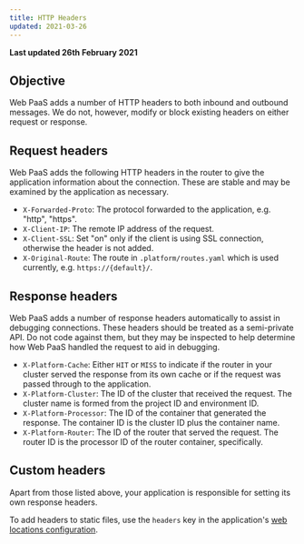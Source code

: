 ```yaml
---
title: HTTP Headers
updated: 2021-03-26
---
```


**Last updated 26th February 2021**


## Objective  

Web PaaS adds a number of HTTP headers to both inbound and outbound messages.  We do not, however, modify or block existing headers on either request or response.


## Request headers

Web PaaS adds the following HTTP headers in the router to give the application information about the connection.  These are stable and may be examined by the application as necessary.

* `X-Forwarded-Proto`: The protocol forwarded to the application, e.g. "http", "https".
* `X-Client-IP`: The remote IP address of the request.
* `X-Client-SSL`: Set "on" only if the client is using SSL connection, otherwise the header is not added.
* `X-Original-Route`: The route in `.platform/routes.yaml` which is used currently, e.g. `https://{default}/`.


## Response headers

Web PaaS adds a number of response headers automatically to assist in debugging connections.  These headers should be treated as a semi-private API.  Do not code against them, but they may be inspected to help determine how Web PaaS handled the request to aid in debugging.

* `X-Platform-Cache`: Either `HIT` or `MISS` to indicate if the router in your cluster served the response from its own cache or if the request was passed through to the application.
* `X-Platform-Cluster`: The ID of the cluster that received the request.  The cluster name is formed from the project ID and environment ID.
* `X-Platform-Processor`: The ID of the container that generated the response.  The container ID is the cluster ID plus the container name.
* `X-Platform-Router`: The ID of the router that served the request.  The router ID is the processor ID of the router container, specifically.

## Custom headers

Apart from those listed above, your application is responsible for setting its own response headers.

To add headers to static files, use the `headers` key in the application's [web locations configuration](/pages/web_cloud/web_paas_powered_by_platform_sh/configuration-app/web#how-can-i-control-the-headers-sent-with-my-files).
